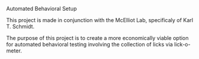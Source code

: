 Automated Behavioral Setup

This project is made in conjunction with the McElliot Lab, specificaly of Karl T. Schmidt. 

The purpose of this project is to create a more economically viable option for automated behavioral testing involving the collection of 
licks via lick-o-meter.
